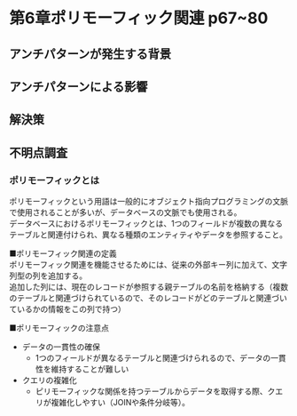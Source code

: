 # 第6章ポリモーフィック関連 p67~80
## アンチパターンが発生する背景

## アンチパターンによる影響

## 解決策



## 不明点調査
### ポリモーフィックとは
ポリモーフィックという用語は一般的にオブジェクト指向プログラミングの文脈で使用されることが多いが、データベースの文脈でも使用される。  
データベースにおけるポリモーフィックとは、1つのフィールドが複数の異なるテーブルと関連付けられ、異なる種類のエンティティやデータを参照すること。

■ポリモーフィック関連の定義  
ポリモーフィック関連を機能させるためには、従来の外部キー列に加えて、文字列型の列を追加する。  
追加した列には、現在のレコードが参照する親テーブルの名前を格納する（複数のテーブルと関連づけられているので、そのレコードがどのテーブルと関連づいているかの情報をこの列で持つ）  


■ポリモーフィックの注意点  
- データの一貫性の確保
	- 1つのフィールドが異なるテーブルと関連づけられるので、データの一貫性を維持することが難しい
- クエリの複雑化
	- ピリモーフィックな関係を持つテーブルからデータを取得する際、クエリが複雑化しやすい（JOINや条件分岐等）。
